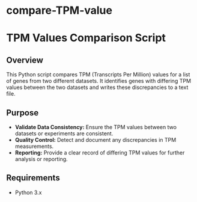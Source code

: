 # compare-TPM-value

# TPM Values Comparison Script

## Overview

This Python script compares TPM (Transcripts Per Million) values for a list of genes from two different datasets. It identifies genes with differing TPM values between the two datasets and writes these discrepancies to a text file.

## Purpose

- **Validate Data Consistency:** Ensure the TPM values between two datasets or experiments are consistent.
- **Quality Control:** Detect and document any discrepancies in TPM measurements.
- **Reporting:** Provide a clear record of differing TPM values for further analysis or reporting.

## Requirements

- Python 3.x
